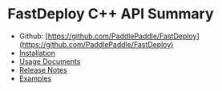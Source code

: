 # FastDeploy C++ API Summary

- Github: [https://github.com/PaddlePaddle/FastDeploy](https://github.com/PaddlePaddle/FastDeploy)
- [Installation](https://github.com/PaddlePaddle/FastDeploy/blob/develop/docs/en/build_and_install)
- [Usage Documents](https://github.com/PaddlePaddle/FastDeploy/blob/develop/docs/README_EN.md)
- [Release Notes](https://github.com/PaddlePaddle/FastDeploy/releases)
- [Examples](https://github.com/PaddlePaddle/FastDeploy/tree/develop/examples)
